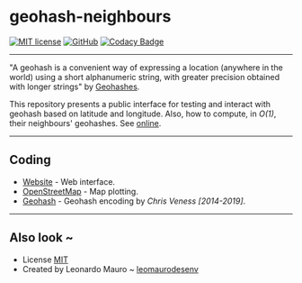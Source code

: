 # geohash-neighbours

[![MIT license](https://img.shields.io/badge/License-MIT-blue.svg)](LICENSE.md)
[![GitHub](https://img.shields.io/badge/Code-GitHub-yellow.svg)](https://github.com/leomaurodesenv/geohash-neighbours)
[![Codacy Badge](https://app.codacy.com/project/badge/Grade/9072bb5427ca4ce091ad7f169d3ad901)](https://www.codacy.com/manual/leomaurodesenv/geohash-neighbours?utm_source=github.com&amp;utm_medium=referral&amp;utm_content=leomaurodesenv/geohash-neighbours&amp;utm_campaign=Badge_Grade)

---

"A geohash is a convenient way of expressing a location (anywhere in the world) using a short alphanumeric string, with greater precision obtained with longer strings" by [Geohashes](https://www.movable-type.co.uk/scripts/geohash.html).  

This repository presents a public interface for testing and interact with geohash based on latitude and longitude. Also, how to compute, in _O(1)_, their neighbours' geohashes. See [online](http://projects.leonardomauro.com/geohash-neighbours/).    

---
## Coding

-   [Website](index.html) - Web interface.
-   [OpenStreetMap](js/openstreetmap.js) - Map plotting.
-   [Geohash](js/geohash.js) - Geohash encoding by _Chris Veness [2014-2019]_.

---
## Also look ~

-   License [MIT](LICENSE)
-   Created by Leonardo Mauro ~ [leomaurodesenv](https://github.com/leomaurodesenv/)
